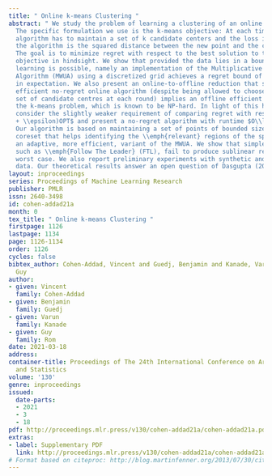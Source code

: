 ```yaml
---
title: " Online k-means Clustering "
abstract: " We study the problem of learning a clustering of an online set of points.
  The specific formulation we use is the k-means objective: At each time step the
  algorithm has to maintain a set of k candidate centers and the loss incurred by
  the algorithm is the squared distance between the new point and the closest center.
  The goal is to minimize regret with respect to the best solution to the k-means
  objective in hindsight. We show that provided the data lies in a bounded region,
  learning is possible, namely an implementation of the Multiplicative Weights Update
  Algorithm (MWUA) using a discretized grid achieves a regret bound of $\\tilde{O}(\\sqrt{T})$
  in expectation. We also present an online-to-offline reduction that shows that an
  efficient no-regret online algorithm (despite being allowed to choose a different
  set of candidate centres at each round) implies an offline efficient algorithm for
  the k-means problem, which is known to be NP-hard. In light of this hardness, we
  consider the slightly weaker requirement of comparing regret with respect to $(1
  + \\epsilon)OPT$ and present a no-regret algorithm with runtime $O\\left(T \\mathrm{poly}(\\log(T),k,d,1/\\epsilon)^{O(kd)}\\right)$.
  Our algorithm is based on maintaining a set of points of bounded size which is a
  coreset that helps identifying the \\emph{relevant} regions of the space for running
  an adaptive, more efficient, variant of the MWUA. We show that simpler online algorithms,
  such as \\emph{Follow The Leader} (FTL), fail to produce sublinear regret in the
  worst case. We also report preliminary experiments with synthetic and real-world
  data. Our theoretical results answer an open question of Dasgupta (2008). "
layout: inproceedings
series: Proceedings of Machine Learning Research
publisher: PMLR
issn: 2640-3498
id: cohen-addad21a
month: 0
tex_title: " Online k-means Clustering "
firstpage: 1126
lastpage: 1134
page: 1126-1134
order: 1126
cycles: false
bibtex_author: Cohen-Addad, Vincent and Guedj, Benjamin and Kanade, Varun and Rom,
  Guy
author:
- given: Vincent
  family: Cohen-Addad
- given: Benjamin
  family: Guedj
- given: Varun
  family: Kanade
- given: Guy
  family: Rom
date: 2021-03-18
address: 
container-title: Proceedings of The 24th International Conference on Artificial Intelligence
  and Statistics
volume: '130'
genre: inproceedings
issued:
  date-parts:
  - 2021
  - 3
  - 18
pdf: http://proceedings.mlr.press/v130/cohen-addad21a/cohen-addad21a.pdf
extras:
- label: Supplementary PDF
  link: http://proceedings.mlr.press/v130/cohen-addad21a/cohen-addad21a-supp.pdf
# Format based on citeproc: http://blog.martinfenner.org/2013/07/30/citeproc-yaml-for-bibliographies/
---
```

